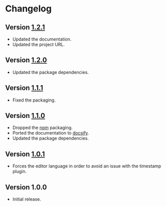 # Changelog

## Version [1.2.1](https://bitbucket.org/mc2it/rich-text-editor/branches/compare/v1.2.1..v1.2.0)
- Updated the documentation.
- Updated the project URL.

## Version [1.2.0](https://bitbucket.org/mc2it/rich-text-editor/branches/compare/v1.2.0..v1.1.1)
- Updated the package dependencies.

## Version [1.1.1](https://bitbucket.org/mc2it/rich-text-editor/branches/compare/v1.1.1..v1.1.0)
- Fixed the packaging.

## Version [1.1.0](https://bitbucket.org/mc2it/rich-text-editor/branches/compare/v1.1.0..v1.0.1)
- Dropped the [npm](https://www.npmjs.com) packaging.
- Ported the documentation to [docsify](https://docsify.js.org).
- Updated the package dependencies.

## Version [1.0.1](https://bitbucket.org/mc2it/rich-text-editor/branches/compare/v1.0.1..v1.0.0)
- Forces the editor language in order to avoid an issue with the timestamp plugin.

## Version 1.0.0
- Initial release.
